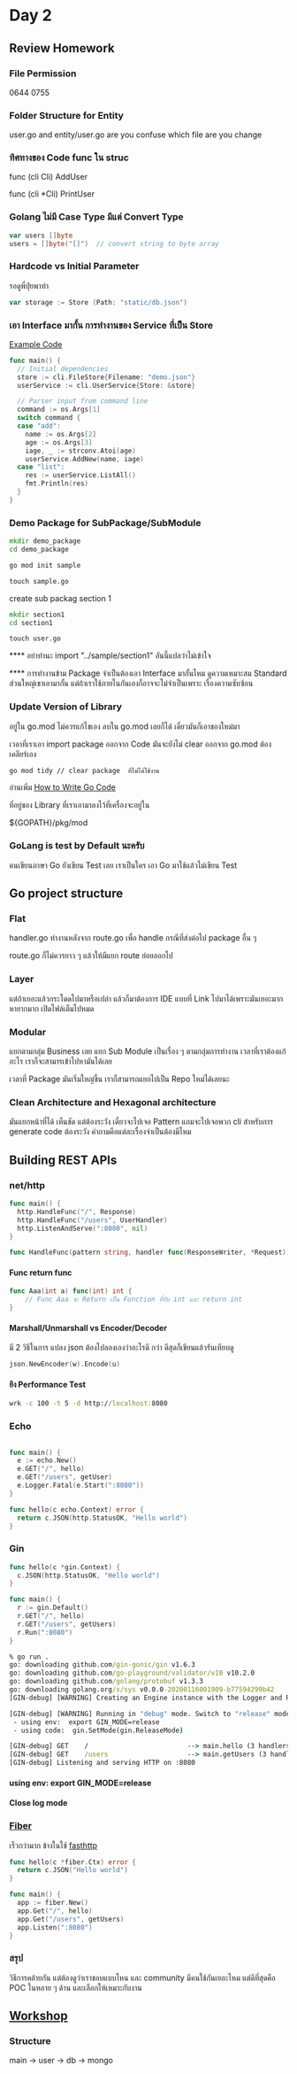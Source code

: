 # Day 2

## Review Homework

### File Permission

0644
0755

### Folder Structure for Entity

user.go and entity/user.go are you confuse which file are you change

### ทิศทางของ Code func ใน struc

func (cli Cli) AddUser

func (cli *Cli) PrintUser

### Golang ไม่มี Case Type มีแต่ Convert Type

```go
var users []byte
users = []byte("[]")  // convert string to byte array
```

### Hardcode vs Initial Parameter

รอดูพี่ปุ๋ยพาทำ

```go
var storage := Store (Path: "static/db.json")
```

### เอา Interface มากั้น การทำงานของ Service ที่เป็น Store

[Example Code](https://github.com/up1/workshop-golang-20210116/tree/main/workshop-cli)

```go
func main() {
  // Initial dependencies
  store := cli.FileStore{Filename: "demo.json"}
  userService := cli.UserService{Store: &store}

  // Parser input from command line
  command := os.Args[1]
  switch command {
  case "add":
    name := os.Args[2]
    age := os.Args[3]
    iage, _ := strconv.Atoi(age)
    userService.AddNew(name, iage)
  case "list":
    res := userService.ListAll()
    fmt.Println(res)
  }
}
```

### Demo Package for SubPackage/SubModule

```cmd
mkdir demo_package
cd demo_package

go mod init sample

touch sample.go
```

create sub packag section 1

```cmd
mkdir section1
cd section1

touch user.go
```

**** อย่าทำนะ  import "../sample/section1" อันนี้แปลว่าไม่เข้าใจ

**** การทำงานข้าม Package จำเป็นต้องเอา Interface มากั้นไหม ดูความเหมาะสม Standard ส่วนใหญ่เขาเอามากั้น แต่ถ้าเราใช้ภายในกันเองก็อาจจะไม่จำเป็นเพราะ เรื่องความซับซ้อน

### Update Version of Library

อยู่ใน go.mod ไม่ควรแก้ไขเอง
ลบใน go.mod เลยก็ได้ เดี๋ยวมันก็เอาของใหม่มา

เวลาที่เราเอา import package ออกจาก Code มันจะยังไม่ clear ออกจาก go.mod ต้องเคลียร์เอง

```cmd
go mod tidy // clear package  ที่ไม่ได้ใช้งาน
```

อ่านเพิ่ม
[How to Write Go Code](https://golang.org/doc/code.html)

ที่อยู่ของ Library ที่เราเอามาลงไว้ที่เครื่องจะอยู่ใน

${GOPATH}/pkg/mod

### GoLang is test by Default นะครับ

คนเขียนภาษา Go ยังเขียน Test เลย เราเป็นใคร เอา Go มาใช้แล้วไม่เขียน Test

## Go project structure

### Flat

handler.go ทำงานหลังจาก route.go เพื่อ handle กรณีที่ส่งต่อไป package อื่น ๆ

route.go ก็ไม่ควรยาว ๆ แล้วให้มีแยก route ย่อยออกไป

### Layer

แต่ถ้าเยอะแล้วกระโดดไปมาหรือเปล่า แล้วก็มาต้องการ IDE แบบที่ Link ไปมาได้เพราะมันเยอะมาก หายากมาก เปิดไฟล์เต็มไปหมด

### Modular

แยกตามกลุ่ม Business เลย แยก Sub Module เป็นเรื่อง ๆ ตามกลุ่มการทำงาน เวลาที่เราต้องแก้อะไร เราก็จะสามารเข้าไปหามันได้เลย

เวลาที่ Package มันเริ่มใหญ่ขึ้น เราก็สามารถแยกไปเป็น Repo ใหม่ได้เลยนะ

### Clean Architecture and Hexagonal architecture

มันแยกหน้าที่ได้ เห็นชัด แต่ต้องระวัง เดี๋ยวจะไปเจอ Pattern แถมจะไปเจอพวก cli สำหรับการ generate code ต้องระวัง คำถามคือแต่ละเรื่องจำเป็นต้องมีไหม

## Building REST APIs

### net/http

```go
func main() {
  http.HandleFunc("/", Response)
  http.HandleFunc("/users", UserHandler)
  http.ListenAndServe(":8080", nil)
}

func HandleFunc(pattern string, handler func(ResponseWriter, *Request))
```

#### Func return func

```go
func Aaa(int a) func(int) int {
    // Func Aaa จะ Return เป็น Function ที่รับ int และ return int
}
```

#### Marshall/Unmarshall vs Encoder/Decoder

มี 2 วิธีในการ แปลง json ต้องไปลองเองว่าอะไรดี กว่า ดีสุดก็เขียนแล้วรันเทียบดู

```go
json.NewEncoder(w).Encode(u)
```

#### ยิง Performance Test

```cmd
wrk -c 100 -t 5 -d http://localhost:8080
```

### Echo

```go

func main() {
  e := echo.New()
  e.GET("/", hello)
  e.GET("/users", getUser)
  e.Logger.Fatal(e.Start(":8080"))
}

func hello(c echo.Context) error {
  return c.JSON(http.StatusOK, "Hello world")
}
```

### Gin

```go
func hello(c *gin.Context) {
  c.JSON(http.StatusOK, "Hello world")
}

func main() {
  r := gin.Default()
  r.GET("/", hello)
  r.GET("/users", getUsers)
  r.Run(":8080")
}
```

```cmd
% go run . 
go: downloading github.com/gin-gonic/gin v1.6.3
go: downloading github.com/go-playground/validator/v10 v10.2.0
go: downloading github.com/golang/protobuf v1.3.3
go: downloading golang.org/x/sys v0.0.0-20200116001909-b77594299b42
[GIN-debug] [WARNING] Creating an Engine instance with the Logger and Recovery middleware already attached.

[GIN-debug] [WARNING] Running in "debug" mode. Switch to "release" mode in production.
 - using env:  export GIN_MODE=release
 - using code:  gin.SetMode(gin.ReleaseMode)

[GIN-debug] GET    /                         --> main.hello (3 handlers)
[GIN-debug] GET    /users                    --> main.getUsers (3 handlers)
[GIN-debug] Listening and serving HTTP on :8080
```

#### using env:  export GIN_MODE=release

#### Close log mode

### [Fiber](https://github.com/gofiber/fiber)

เร็วกว่ามาก ข้างในใช้ [fasthttp](https://github.com/valyala/fasthttp)

```go
func hello(c *fiber.Ctx) error {
  return c.JSON("Hello world")
}

func main() {
  app := fiber.New()
  app.Get("/", hello)
  app.Get("/users", getUsers)
  app.Listen(":8080")
}
```

### สรุป

วิธีการคล้ายกัน แต่ต้องดูว่าเราชอบแบบไหน และ community มีคนใช้กันเยอะไหม แต่ดีที่สุดคือ POC ในหลาย ๆ ด้าน และเลือกให้เหมาะกับงาน

## [Workshop](https://github.com/up1/workshop-golang-20210116/tree/main/workshop-gin-mongodb)

### Structure

main -> user -> db -> mongo
